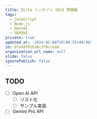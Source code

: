 ```yaml
---
title: Qiita ハッカソン 2024 準備編
tags:
  - JavaScript
  - Node.js
  - OpenAI
  - GEMINI
private: true
updated_at: '2024-02-04T20:00:55+09:00'
id: 8fa4df81b38c370ccea0
organization_url_name: null
slide: false
ignorePublish: false
---
```


## TODO

- [ ] Open AI API 
  - [ ] リスト化
  - [ ] サンプル実装
- [ ] Gemini Pro API
